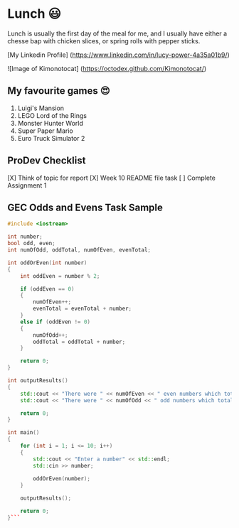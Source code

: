 # Lunch :smiley:

Lunch is usually the first day of the meal for me, and I usually have either a chesse bap with chicken slices, or spring rolls with pepper sticks.

[My Linkedin Profile] (https://www.linkedin.com/in/lucy-power-4a35a01b9/)

![Image of Kimonotocat] (https://octodex.github.com/Kimonotocat/)


## My favourite games :heart_eyes:

1. Luigi's Mansion
2. LEGO Lord of the Rings
3. Monster Hunter World
4. Super Paper Mario
5. Euro Truck Simulator 2

## ProDev Checklist

[X] Think of topic for report
[X] Week 10 README file task
[ ] Complete Assignment 1

## GEC Odds and Evens Task Sample

```C++
#include <iostream>

int number;
bool odd, even;
int numOfOdd, oddTotal, numOfEven, evenTotal;

int oddOrEven(int number)
{
	int oddEven = number % 2;

	if (oddEven == 0)
	{
		numOfEven++;
		evenTotal = evenTotal + number;
	}
	else if (oddEven != 0)
	{
		numOfOdd++;
		oddTotal = oddTotal + number;
	}

	return 0;
}

int outputResults()
{
	std::cout << "There were " << numOfEven << " even numbers which total to " << evenTotal << std::endl;
	std::cout << "There were " << numOfOdd << " odd numbers which total to " << oddTotal << std::endl;

	return 0;
}

int main()
{
	for (int i = 1; i <= 10; i++)
	{
		std::cout << "Enter a number" << std::endl;
		std::cin >> number;
		
		oddOrEven(number);
	}	

	outputResults();

	return 0;
}```
